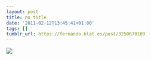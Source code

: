 ```yaml
---
layout: post
title: no title
date: '2011-02-12T13:45:41+01:00'
tags: []
tumblr_url: https://fernando.blat.es/post/3250670109
---
```

 ![](/tumblr_files/tumblr_lgi8s8WQlZ1qz4y16o1_1280.jpg)  
